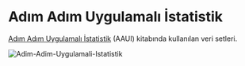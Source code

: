 # Adım Adım Uygulamalı İstatistik 

[Adım Adım Uygulamalı İstatistik](https://pegem.net/urun/Adim-Adim-Uygulamali-Istatistik/223174) (AAUI) kitabında kullanılan veri setleri.

![Adim-Adim-Uygulamali-Istatistik](https://user-images.githubusercontent.com/13105122/160277071-61a2bac6-c065-42a0-b0c6-7dea04512841.jpg)

